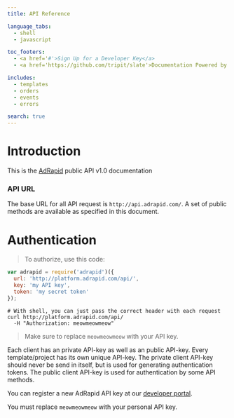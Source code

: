 ```yaml
---
title: API Reference

language_tabs:
  - shell
  - javascript

toc_footers:
  - <a href='#'>Sign Up for a Developer Key</a>
  - <a href='https://github.com/tripit/slate'>Documentation Powered by Slate</a>

includes:
  - templates
  - orders
  - events
  - errors

search: true
---
```


# Introduction

This is the [AdRapid](http://www.adrapid.com) public API v1.0 documentation

### API URL
The base URL for all API request is `http://api.adrapid.com/`. A set of public methods are available as specified in this document.

# Authentication

> To authorize, use this code:

```javascript
var adrapid = require('adrapid')({
  url: 'http://platform.adrapid.com/api/',
  key: 'my API key',
  token: 'my secret token'
});

```

```shell
# With shell, you can just pass the correct header with each request
curl http://platform.adrapid.com/api/
  -H "Authorization: meowmeowmeow"
```

> Make sure to replace `meowmeowmeow` with your API key.

Each client has an private API-key as well as an public API-key. Every template/project
has its own unique API-key. The private client API-key should never be send in itself,
but is used for generating authentication tokens. The public client API-key is used for
authentication by some API methods.

You can register a new AdRapid API key at our [developer portal](http://adrapid.com/developers).

<aside class="notice">
You must replace <code>meowmeowmeow</code> with your personal API key.
</aside>

